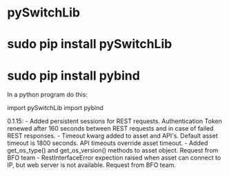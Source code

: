# pySwitchLib

# sudo pip install pySwitchLib
# sudo pip install pybind


In a python program do this:

import pySwitchLib
import pybind


0.1.15:
    - Added persistent sessions for REST requests. Authentication Token renewed after 160 seconds between REST requests and in case of failed REST responses.
    - Timeout kwarg added to asset and API's. Default asset timeout is 1800 seconds. API timeouts override asset timeout.
    - Added get_os_type() and get_os_version() methods to asset object. 
  Request from BFO team
    - RestInterfaceError expection raised when asset can connect to IP, but web server is not available. Request from BFO team.
